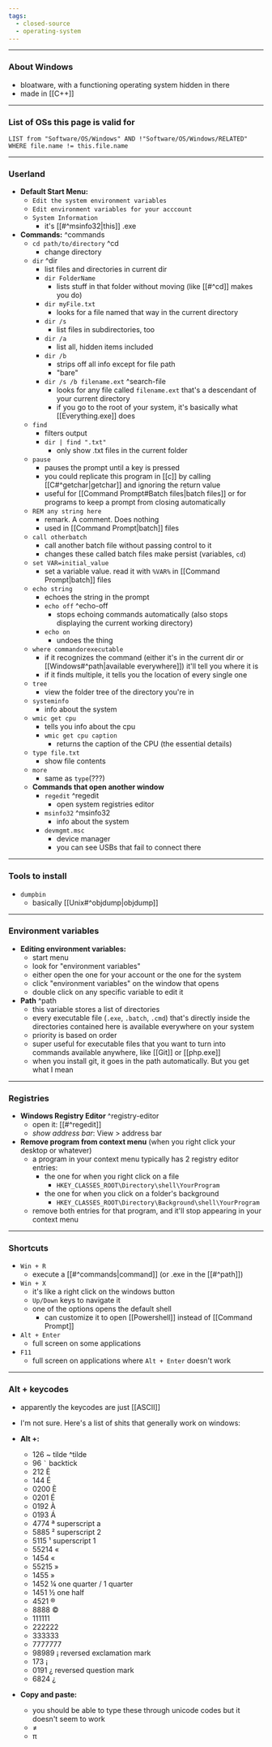 ```yaml
---
tags:
  - closed-source
  - operating-system
---
```

---

### About Windows

- bloatware, with a functioning operating system hidden in there
- made in [[C++]]

---

### List of OSs this page is valid for

```dataview
LIST from "Software/OS/Windows" AND !"Software/OS/Windows/RELATED"
WHERE file.name != this.file.name
```

---

### Userland

- **Default Start Menu:**
	- `Edit the system environment variables`
	- `Edit environment variables for your acccount`
	- `System Information`
		- it's [[#^msinfo32|this]] .exe
- **Commands:** ^commands
	- `cd path/to/directory` ^cd
		- change directory
	- `dir` ^dir
		- list files and directories in current dir
		- `dir FolderName`
			- lists stuff in that folder without moving (like [[#^cd]] makes you do)
		- `dir myFile.txt`
			- looks for a file named that way in the current directory
		- `dir /s`
			- list files in subdirectories, too
		- `dir /a`
			- list all, hidden items included
		- `dir /b`
			- strips off all info except for file path
			- "bare"
		- `dir /s /b filename.ext` ^search-file
			- looks for any file called `filename.ext` that's a descendant of your current directory
			- if you go to the root of your system, it's basically what [[Everything.exe]] does
	- `find`
		- filters output
		- `dir | find ".txt"`
			- only show .txt files in the current folder
	- `pause`
		- pauses the prompt until a key is pressed
		- you could replicate this program in [[c]] by calling [[C#^getchar|getchar]] and ignoring the return value
		- useful for [[Command Prompt#Batch files|batch files]] or for programs to keep a prompt from closing automatically
	- `REM any string here`
		- remark. A comment. Does nothing
		- used in [[Command Prompt|batch]] files
	- `call otherbatch`
		- call another batch file without passing control to it
		- changes these called batch files make persist (variables, `cd`)
	- `set VAR=initial_value`
		- set a variable value. read it with `%VAR%` in [[Command Prompt|batch]] files
	- `echo string`
		- echoes the string in the prompt
		- `echo off` ^echo-off
			- stops echoing commands automatically (also stops displaying the current working directory)
		- `echo on`
			- undoes the thing
	- `where commandorexecutable`
		- if it recognizes the command (either it's in the current dir or [[Windows#^path|available everywhere]]) it'll tell you where it is
		- if it finds multiple, it tells you the location of every single one
	- `tree`
		- view the folder tree of the directory you're in
	- `systeminfo`
		- info about the system
	- `wmic get cpu`
		- tells you info about the cpu
		- `wmic get cpu caption`
			- returns the caption of the CPU (the essential details)
	- `type file.txt`
		- show file contents
	- `more`
		- same as `type`(???)
	- **Commands that open another window**
		- `regedit` ^regedit
			- open system registries editor
		- `msinfo32` ^msinfo32
			- info about the system
		- `devmgmt.msc`
			- device manager
			- you can see USBs that fail to connect there
	

---

### Tools to install

- `dumpbin`
	- basically [[Unix#^objdump|objdump]]

---

### Environment variables

- **Editing environment variables:**
	- start menu
	- look for "environment variables"
	- either open the one for your account or the one for the system
	- click "environment variables" on the window that opens
	- double click on any specific variable to edit it
- **Path** ^path
	- this variable stores a list of directories
	- every executable file (`.exe`, `.batch`, `.cmd`) that's directly inside the directories contained here is available everywhere on your system
	- priority is based on order
	- super useful for executable files that you want to turn into commands available anywhere, like [[Git]] or [[php.exe]]
	- when you install git, it goes in the path automatically. But you get what I mean

---

### Registries

- **Windows Registry Editor** ^registry-editor
	- open it: [[#^regedit]]
	- _show address bar_: View > address bar
- **Remove program from context menu** (when you right click your desktop or whatever)
	- a program in your context menu typically has 2 registry editor entries:
		- the one for when you right click on a file
			- `HKEY_CLASSES_ROOT\Directory\shell\YourProgram`
		- the one for when you click on a folder's background
			- `HKEY_CLASSES_ROOT\Directory\Background\shell\YourProgram`
	- remove both entries for that program, and it'll stop appearing in your context menu
	
---

### Shortcuts

- `Win + R`
	- execute a [[#^commands|command]] (or .exe in the [[#^path]])
- `Win + X`
	- it's like a right click on the windows button
	- `Up/Down` keys to navigate it
	- one of the options opens the default shell
		- can customize it to open [[Powershell]] instead of [[Command Prompt]]
- `Alt + Enter`
	- full screen on some applications
- `F11`
	- full screen on applications where `Alt + Enter` doesn't work

---

### Alt + keycodes

- apparently the keycodes are just [[ASCII]]
- I'm not sure. Here's a list of shits that generally work on windows:
- **Alt +:**
	- 126 ~ tilde ^tilde
	- 96 `` ` `` backtick
	- 212 È
	- 144 É
	- 0200 È
	- 0201 É
	- 0192 À
	- 0193 Á
	- 4774 ª superscript a
	- 5885 ² superscript 2
	- 5115 ¹ superscript 1
	- 55214 «
	- 1454 «
	- 55215 »
	- 1455 »
	- 1452 ¼ one quarter / 1 quarter
	- 1451 ½ one half
	- 4521 ®
	- 8888 ©
	- 111111 
	- 222222 
	- 333333 
	- 7777777 
	- 98989 ¡ reversed exclamation mark
	- 173 ¡
	- 0191 ¿ reversed question mark
	- 6824 ¿
	
- **Copy and paste:**
	- you should be able to type these through unicode codes but it doesn't seem to work
	- ≠
	- π